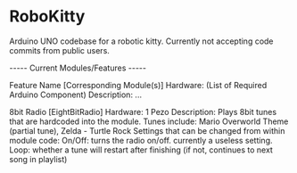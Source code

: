 RoboKitty
=========

Arduino UNO codebase for a robotic kitty.
Currently not accepting code commits from public users.


----- Current Modules/Features -----

Feature Name
[Corresponding Module(s)] 
Hardware: (List of Required Arduino Component)
Description: ...

8bit Radio
[EightBitRadio]
Hardware: 1 Pezo
Description:
  Plays 8bit tunes that are hardcoded into the module.
  Tunes include: Mario Overworld Theme (partial tune), Zelda - Turtle Rock
  Settings that can be changed from within module code:
    On/Off: turns the radio on/off.  currently a useless setting.
    Loop: whether a tune will restart after finishing (if not, continues to next song in playlist)
    
